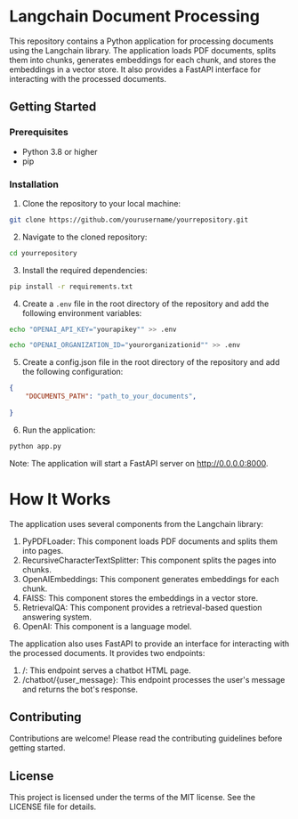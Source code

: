 # Langchain Document Processing

This repository contains a Python application for processing documents using the Langchain library. The application loads PDF documents, splits them into chunks, generates embeddings for each chunk, and stores the embeddings in a vector store. It also provides a FastAPI interface for interacting with the processed documents.

## Getting Started

### Prerequisites

- Python 3.8 or higher
- pip

### Installation

1. Clone the repository to your local machine:

```bash
git clone https://github.com/yourusername/yourrepository.git
```

2. Navigate to the cloned repository:

```bash
cd yourrepository
```

3. Install the required dependencies:

```bash
pip install -r requirements.txt
```

4. Create a `.env` file in the root directory of the repository and add the following environment variables:

```bash
echo "OPENAI_API_KEY="yourapikey"" >> .env

echo "OPENAI_ORGANIZATION_ID="yourorganizationid"" >> .env
```

5. Create a config.json file in the root directory of the repository and add the following configuration:
```json
{
    "DOCUMENTS_PATH": "path_to_your_documents",
    
}
```

6. Run the application:

```bash
python app.py
```

Note: The application will start a FastAPI server on http://0.0.0.0:8000.


# How It Works

The application uses several components from the Langchain library:

1. PyPDFLoader: This component loads PDF documents and splits them into pages.
2. RecursiveCharacterTextSplitter: This component splits the pages into chunks.
3. OpenAIEmbeddings: This component generates embeddings for each chunk.
4. FAISS: This component stores the embeddings in a vector store.
5. RetrievalQA: This component provides a retrieval-based question answering system.
6. OpenAI: This component is a language model.

The application also uses FastAPI to provide an interface for interacting with the processed documents. It provides two endpoints:

1. /: This endpoint serves a chatbot HTML page.
2. /chatbot/{user_message}: This endpoint processes the user's message and returns the bot's response.


## Contributing

Contributions are welcome! Please read the contributing guidelines before getting started.

## License

This project is licensed under the terms of the MIT license. See the LICENSE file for details.

